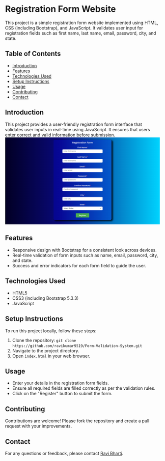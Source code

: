 # Registration Form Website

This project is a simple registration form website implemented using HTML, CSS (including Bootstrap), and JavaScript. It validates user input for registration fields such as first name, last name, email, password, city, and state.

## Table of Contents

- [Introduction](#introduction)
- [Features](#features)
- [Technologies Used](#technologies-used)
- [Setup Instructions](#setup-instructions)
- [Usage](#usage)
- [Contributing](#contributing)
- [Contact](#contact)

## Introduction

This project provides a user-friendly registration form interface that validates user inputs in real-time using JavaScript. It ensures that users enter correct and valid information before submission.
![Registration Form Screenshot](https://github.com/ravikumar9519/Form-Validation-System/blob/main/Screenshot%202024-07-17%20035538.png)

## Features

- Responsive design with Bootstrap for a consistent look across devices.
- Real-time validation of form inputs such as name, email, password, city, and state.
- Success and error indicators for each form field to guide the user.

## Technologies Used

- HTML5
- CSS3 (including Bootstrap 5.3.3)
- JavaScript

## Setup Instructions

To run this project locally, follow these steps:

1. Clone the repository: `git clone https://github.com/ravikumar9519/Form-Validation-System.git`
2. Navigate to the project directory.
3. Open `index.html` in your web browser.

## Usage

- Enter your details in the registration form fields.
- Ensure all required fields are filled correctly as per the validation rules.
- Click on the "Register" button to submit the form.

## Contributing

Contributions are welcome! Please fork the repository and create a pull request with your improvements.

## Contact

For any questions or feedback, please contact [Ravi Bharti](mailto:ravikumarbharti959493@gmail.com).
